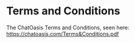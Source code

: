 # Terms and Conditions

The ChatOasis Terms and Conditions, seen here: https://chatoasis.com/Terms&Conditions.pdf